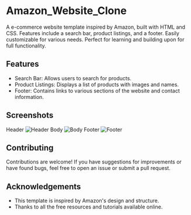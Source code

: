 # Amazon_Website_Clone
A e-commerce website template inspired by Amazon, built with HTML and CSS. Features include a search bar, product listings, and a footer. Easily customizable for various needs. Perfect for learning and building upon for full functionality.
## Features

- Search Bar: Allows users to search for products.
- Product Listings: Displays a list of products with images and  names.
- Footer: Contains links to various sections of the website and contact information.



## Screenshots
Header
![Header](https://github.com/user-attachments/assets/c840cb01-6643-4095-a51b-40799680a169)
Body
![Body](https://github.com/user-attachments/assets/94c1574f-2d6d-4325-82b9-f616153d4fbb)
Footer
![Footer](https://github.com/user-attachments/assets/2d14838c-34ca-4562-baf3-aa2cc158600a)

## Contributing

Contributions are welcome! If you have suggestions for improvements or have found bugs, feel free to open an issue or submit a pull request.


## Acknowledgements

 - This template is inspired by Amazon's design and structure.
 - Thanks to all the free resources and tutorials available online.
